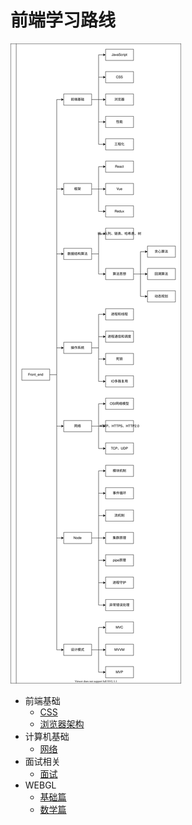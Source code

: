 # 前端学习路线

![知识图谱](./docs/front_end.svg)

- 前端基础
  - [CSS](css.md)
  - [浏览器架构](browser.md)
- 计算机基础
  - [网络](net.md)
- 面试相关
  - [面试](interviews.md)
- WEBGL
  - [基础篇](base.md)
  - [数学篇](math.md)
